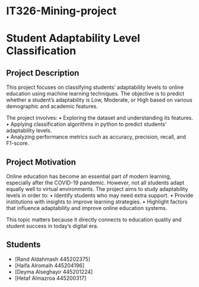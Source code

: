 # IT326-Mining-project
# Student Adaptability Level Classification

## Project Description
This project focuses on classifying students’ adaptability levels to online education using machine learning techniques. The objective is to predict whether a student’s adaptability is Low, Moderate, or High based on various demographic and academic features.  

The project involves:
	•	Exploring the dataset and understanding its features.  
	•	Applying classification algorithms in python to predict students’ adaptability levels.  
	•	Analyzing performance metrics such as accuracy, precision, recall, and F1-score.  

## Project Motivation
Online education has become an essential part of modern learning, especially after the COVID-19 pandemic. However, not all students adapt equally well to virtual environments. The project aims to study adaptability levels in order to:
	•	Identify students who may need extra support.
	•	Provide institutions with insights to improve learning strategies.
	•	Highlight factors that influence adaptability and improve online education systems.

This topic matters because it directly connects to education quality and student success in today’s digital era.
## Students
- [Rand Aldahmash 445202375]  
- [Haifa Alromaih 445204196]  
- [Deyma Alseghayir 445201224]  
- [Hetaf Almazroa 445200317]
